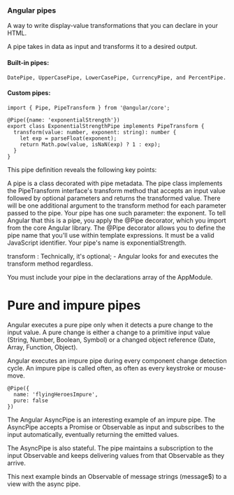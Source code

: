
### Angular pipes  
A way to write display-value transformations that you can declare in your HTML.

A pipe takes in data as input and transforms it to a desired output.

#### Built-in pipes: 

```
DatePipe, UpperCasePipe, LowerCasePipe, CurrencyPipe, and PercentPipe. 
```

#### Custom pipes:
```
import { Pipe, PipeTransform } from '@angular/core';

@Pipe({name: 'exponentialStrength'})
export class ExponentialStrengthPipe implements PipeTransform {
  transform(value: number, exponent: string): number {
    let exp = parseFloat(exponent);
    return Math.pow(value, isNaN(exp) ? 1 : exp);
  }
}
```

This pipe definition reveals the following key points:

A pipe is a class decorated with pipe metadata.
The pipe class implements the PipeTransform interface's transform method that accepts an input value followed by optional parameters and returns the transformed value.
There will be one additional argument to the transform method for each parameter passed to the pipe. Your pipe has one such parameter: the exponent.
To tell Angular that this is a pipe, you apply the @Pipe decorator, which you import from the core Angular library.
The @Pipe decorator allows you to define the pipe name that you'll use within template expressions. It must be a valid JavaScript identifier. Your pipe's name is exponentialStrength.

transform :  Technically, it's optional; - Angular looks for and executes the transform method regardless.

You must include your pipe in the declarations array of the AppModule.


# Pure and impure pipes
Angular executes a pure pipe only when it detects a pure change to the input value. 
A pure change is either a change to a primitive input value (String, Number, Boolean, Symbol) or a changed object reference (Date, Array, Function, Object).

Angular executes an impure pipe during every component change detection cycle. An impure pipe is called often, as often as every keystroke or mouse-move.
```
@Pipe({
  name: 'flyingHeroesImpure',
  pure: false
})
```

The Angular AsyncPipe is an interesting example of an impure pipe. The AsyncPipe accepts a Promise or Observable as input and subscribes to the input automatically, eventually returning the emitted values.

The AsyncPipe is also stateful. The pipe maintains a subscription to the input Observable and keeps delivering values from that Observable as they arrive.

This next example binds an Observable of message strings (message$) to a view with the async pipe.




